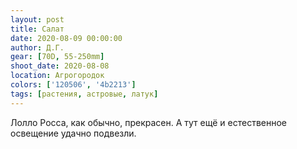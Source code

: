```yaml
---
layout: post
title: Салат
date: 2020-08-09 00:00:00
author: Д.Г.
gear: [70D, 55-250mm]
shoot_date: 2020-08-08
location: Агрогородок
colors: ['120506', '4b2213']
tags: [растения, астровые, латук]
---
```

Лолло Росса, как обычно, прекрасен. А тут ещё и естественное освещение удачно подвезли.
